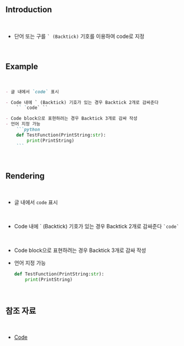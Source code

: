 ## Introduction

<br>

- 단어 또는 구를 `` ` (Backtick) `` 기호를 이용하여 code로 지정

<br>

## Example

<br>

```md
- 글 내에서 `code` 표시
```
```md
- Code 내에 ` (Backtick) 기호가 있는 경우 Backtick 2개로 감싸준다
    `` `code` ``
```
```md
- Code block으로 표현하려는 경우 Backtick 3개로 감싸 작성
- 언어 지정 가능
    ```python
    def TestFunction(PrintString:str):
        print(PrintString)
    ```
```

<br>

## Rendering

<br>

- 글 내에서 `code` 표시

<br>

- Code 내에 \` (Backtick) 기호가 있는 경우 Backtick 2개로 감싸준다
    `` `code` ``

<br>

- Code block으로 표현하려는 경우 Backtick 3개로 감싸 작성
- 언어 지정 가능
    
    ```python
    def TestFunction(PrintString:str):
        print(PrintString)
    ```

<br>

## 참조 자료

<br>

- [Code](https://www.markdownguide.org/basic-syntax/#code)